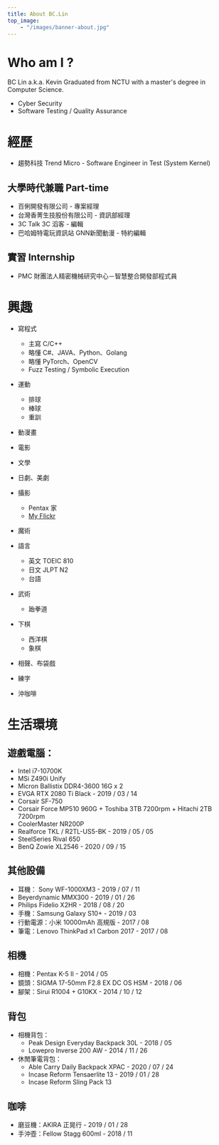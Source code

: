 ```yaml
---
title: About BC.Lin
top_image:
    - "/images/banner-about.jpg"
---
```


# Who am I ? 
BC Lin a.k.a. Kevin
Graduated from NCTU with a master's degree in Computer Science.

- Cyber Security
- Software Testing / Quality Assurance

# 經歷

- 趨勢科技 Trend Micro - Software Engineer in Test (System Kernel)

## 大學時代兼職 Part-time
- 百俐開發有限公司 - 專案經理 
- 台灣香菁生技股份有限公司 - 資訊部經理
- 3C Talk 3C 滔客 - 編輯 
- 巴哈姆特電玩資訊站 GNN新聞動漫 - 特約編輯 

## 實習 Internship 
- PMC 財團法人精密機械研究中心－智慧整合開發部程式員  


# 興趣
- 寫程式 
    - 主寫 C/C++ 
    - 略懂 C#、JAVA、Python、Golang
    - 略懂 PyTorch、OpenCV
    - Fuzz Testing / Symbolic Execution
    
- 運動
    - 排球
    - 棒球
    - 重訓

- 動漫畫
- 電影
- 文學
- 日劇、美劇
- 攝影
  - Pentax 家
  - [My Flickr](https://www.flickr.com/photos/37901222@N04/)
- 魔術
- 語言
    - 英文 TOEIC 810
    - 日文 JLPT N2
    - 台語 

- 武術
  - 跆拳道

- 下棋
  - 西洋棋
  - 象棋

- 相聲、布袋戲
- 練字
- 沖咖啡

# 生活環境
## 遊戲電腦： 
- Intel i7-10700K
- MSi Z490i Unify
- Micron Ballistix DDR4-3600 16G x 2
- EVGA RTX 2080 Ti Black - 2019 / 03 / 14 
- Corsair SF-750
- Corsair Force MP510 960G + Toshiba 3TB 7200rpm + Hitachi 2TB 7200rpm
- CoolerMaster NR200P
- Realforce TKL / R2TL-US5-BK - 2019 / 05 / 05 
- SteelSeries Rival 650
- BenQ Zowie XL2546 - 2020 / 09 / 15  

## 其他設備
- 耳機： Sony WF-1000XM3 - 2019 / 07 / 11 
- Beyerdynamic MMX300 - 2019 / 01 / 26 
- Philips Fidelio X2HR - 2018 / 08 / 20 
- 手機：Samsung Galaxy S10+ - 2019 / 03 
- 行動電源：小米 10000mAh 高規版 - 2017 / 08 
- 筆電：Lenovo ThinkPad x1 Carbon 2017 - 2017 / 08 

## 相機
- 相機：Pentax K-5 II - 2014 / 05 
- 鏡頭：SIGMA 17-50mm F2.8 EX DC OS HSM - 2018 / 06 
- 腳架：Sirui R1004 + G10KX - 2014 / 10 / 12 

## 背包
- 相機背包： 
  - Peak Design Everyday Backpack 30L - 2018 / 05 
  - Lowepro Inverse 200 AW - 2014 / 11 / 26 
- 休閒筆電背包：
  - Able Carry Daily Backpack XPAC - 2020 / 07 / 24
  - Incase Reform Tensaerlite 13 - 2019 / 01 / 28 
  - Incase Reform Sling Pack 13


## 咖啡
- 磨豆機：AKIRA 正晃行 - 2019 / 01 / 28 
- 手沖壺：Fellow Stagg 600ml - 2018 / 11
